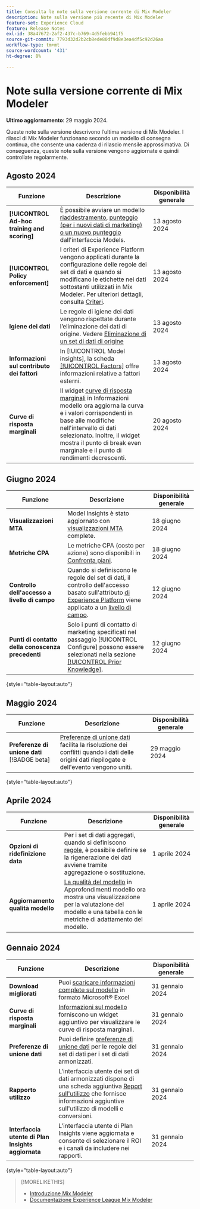 ```yaml
---
title: Consulta le note sulla versione corrente di Mix Modeler
description: Note sulla versione più recente di Mix Modeler
feature-set: Experience Cloud
feature: Release Notes
exl-id: 38a47672-2af2-437c-b769-4d5febb941f5
source-git-commit: 7793d32d2b2cb8ede80df9d8e3ea4df5c92d26aa
workflow-type: tm+mt
source-wordcount: '431'
ht-degree: 8%

---
```


# Note sulla versione corrente di Mix Modeler

**Ultimo aggiornamento**: 29 maggio 2024.

Queste note sulla versione descrivono l’ultima versione di Mix Modeler. I rilasci di Mix Modeler funzionano secondo un modello di consegna continua, che consente una cadenza di rilascio mensile approssimativa. Di conseguenza, queste note sulla versione vengono aggiornate e quindi controllate regolarmente.

## Agosto 2024

| Funzione | Descrizione | Disponibilità generale |
|---|---|---|
| **[!UICONTROL Ad-hoc training and scoring]** | È possibile avviare un modello [riaddestramento](/help/models/overview.md#re-train), [punteggio (per i nuovi dati di marketing) o un nuovo punteggio](/help/models/overview.md#score-or-re-score) dall&#39;interfaccia Models. | 13 agosto 2024 |
| **[!UICONTROL Policy enforcement]** | I criteri di Experience Platform vengono applicati durante la configurazione delle regole dei set di dati e quando si modificano le etichette nei dati sottostanti utilizzati in Mix Modeler. Per ulteriori dettagli, consulta [Criteri](../data-governance/policies.md). | 13 agosto 2024 |
| **Igiene dei dati** | Le regole di igiene dei dati vengono rispettate durante l’eliminazione dei dati di origine. Vedere [Eliminazione di un set di dati di origine](../harmonize-data/dataset-rules.md#delete-a-source-dataset) | 13 agosto 2024 |
| **Informazioni sul contributo dei fattori** | In [!UICONTROL Model insights], la scheda [[!UICONTROL Factors]](/help/models/insights.md#factors) offre informazioni relative a fattori esterni. | 13 agosto 2024 |
| **Curve di risposta marginali** | Il widget [curve di risposta marginali](/help/models/insights.md#model-insights-1) in Informazioni modello ora aggiorna la curva e i valori corrispondenti in base alle modifiche nell&#39;intervallo di dati selezionato. Inoltre, il widget mostra il punto di break even marginale e il punto di rendimenti decrescenti. | 20 agosto 2024 |


## Giugno 2024

| Funzione | Descrizione | Disponibilità generale |
|---|---|---|
| **Visualizzazioni MTA** | Model Insights è stato aggiornato con [visualizzazioni MTA](../models/insights.md#attribution) complete. | 18 giugno 2024 |
| **Metriche CPA** | Le metriche CPA (costo per azione) sono disponibili in [Confronta piani](../plans/compare.md). | 18 giugno 2024 |
| **Controllo dell&#39;accesso a livello di campo** | Quando si definiscono le regole del set di dati, il controllo dell&#39;accesso basato sull&#39;attributo [di Experience Platform](https://experienceleague.adobe.com/en/docs/experience-platform/access-control/abac/overview) viene applicato a un [livello di campo](../harmonize-data/dataset-rules.md#field-level-access-control). | 12 giugno 2024 |
| **Punti di contatto della conoscenza precedenti** | Solo i punti di contatto di marketing specificati nel passaggio [!UICONTROL Configure] possono essere selezionati nella sezione [[!UICONTROL Prior Knowledge]](../models/create.md). | 12 giugno 2024 |

{style="table-layout:auto"}

## Maggio 2024

| Funzione | Descrizione | Disponibilità generale |
|---|---|---|
| **Preferenze di unione dati** [!BADGE beta] | [Preferenze di unione dati](../harmonize-data/dataset-rules.md#data-merge-preferences) facilita la risoluzione dei conflitti quando i dati delle origini dati riepilogate e dell&#39;evento vengono uniti. | 29 maggio 2024 |

{style="table-layout:auto"}




## Aprile 2024

| Funzione | Descrizione | Disponibilità generale |
|---|---|---|
| **Opzioni di ridefinizione data** | Per i set di dati aggregati, quando si definiscono [regole](../harmonize-data/dataset-rules.md), è possibile definire se la rigenerazione dei dati avviene tramite aggregazione o sostituzione. | 1 aprile 2024 |
| **Aggiornamento qualità modello** | [La qualità del modello](/help/models/insights.md) in Approfondimenti modello ora mostra una visualizzazione per la valutazione del modello e una tabella con le metriche di adattamento del modello. | 1 aprile 2024 |


## Gennaio 2024

| Funzione | Descrizione | Disponibilità generale |
|---|---|---|
| **Download migliorati** | Puoi [scaricare informazioni complete sul modello](../models/insights.md) in formato Microsoft® Excel | 31 gennaio 2024 |
| **Curve di risposta marginali** | [Informazioni sul modello](../models/insights.md) forniscono un widget aggiuntivo per visualizzare le curve di risposta marginali. | 31 gennaio 2024 |
| **Preferenze di unione dati** | Puoi definire [preferenze di unione dati](../harmonize-data/dataset-rules.md#data-merge-preferences) per le regole del set di dati per i set di dati armonizzati. | 31 gennaio 2024 |
| **Rapporto utilizzo** | L&#39;interfaccia utente dei set di dati armonizzati dispone di una scheda aggiuntiva [Report sull&#39;utilizzo](../harmonize-data/usage-report.md) che fornisce informazioni aggiuntive sull&#39;utilizzo di modelli e conversioni. | 31 gennaio 2024 |
| **Interfaccia utente di Plan Insights aggiornata** | L’interfaccia utente di Plan Insights viene aggiornata e consente di selezionare il ROI e i canali da includere nei rapporti. | 31 gennaio 2024 |

{style="table-layout:auto"}


>[!MORELIKETHIS]
>
>* [Introduzione Mix Modeler](https://business.adobe.com/products/experience-platform/planning-and-measurement.html)
>* [Documentazione Experience League Mix Modeler](https://experienceleague.adobe.com/it/docs/mix-modeler)
